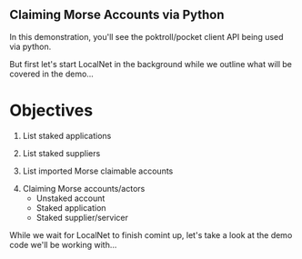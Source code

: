 Claiming Morse Accounts via Python
---

In this demonstration, you'll see the poktroll/pocket client API being used via python.
<!-- pause -->

But first let's start LocalNet in the background while we outline what will be covered in the demo...
<!-- pause -->

Objectives
===
<!-- pause -->

1. List staked applications
<!-- pause -->
2. List staked suppliers
<!-- pause -->
3. List imported Morse claimable accounts
<!-- pause -->
4. Claiming Morse accounts/actors
    - Unstaked account
    - Staked application
    - Staked supplier/servicer

<!-- pause -->

While we wait for LocalNet to finish comint up, let's take a look at the demo code we'll be working with...
